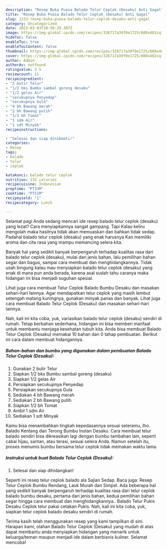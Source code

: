 ```yaml
---
description: "Resep Buka Puasa Balado Telur Ceplok (Desaku) Anti Gagal"
title: "Resep Buka Puasa Balado Telur Ceplok (Desaku) Anti Gagal"
slug: 1233-resep-buka-puasa-balado-telur-ceplok-desaku-anti-gagal
category: Uncategorized
date: 2023-03-03T20:50:29.307Z
image: https://img-global.cpcdn.com/recipes/326717a39f0e1725/680x482cq70/balado-telur-ceplok-desaku-foto-resep-utama.jpg
hideToc: false
enableToc: true
enableTocContent: false
thumbnail: https://img-global.cpcdn.com/recipes/326717a39f0e1725/680x482cq70/balado-telur-ceplok-desaku-foto-resep-utama.jpg
cover: https://img-global.cpcdn.com/recipes/326717a39f0e1725/680x482cq70/balado-telur-ceplok-desaku-foto-resep-utama.jpg
author: Admin
authorAv: notfound
ratingvalue: 3.5
reviewcount: 11
recipeingredient:
- "2 butir Telur"
- "1/2 bks Bumbu sambal goreng desaku"
- "1/2 gelas Air"
- "secukupnya Penyedap"
- "secukupnya Gula"
- "4 bh Bawang merah"
- "2 bh Bawang putih"
- "1/2 bh Tomat"
- "1 sdm Air"
- "1 sdt Minyak"
recipeinstructions:

- "Selesai dan siap dinikmati!"
categories:
- Resep
tags:
- balado
- telur
- ceplok

katakunci: balado telur ceplok 
nutrition: 233 calories
recipecuisine: Indonesian
preptime: "PT33M"
cooktime: "PT51M"
recipeyield: "1"
recipecategory: Lunch

---
```



Selamat pagi Anda sedang mencari ide resep balado telur ceplok (desaku) yang lezat? Cara menyiapkannya sangat gampang. Tapi Kalau keliru mengolah maka hasilnya tidak akan memuaskan dan bahkan tidak sedap. Padahal balado telur ceplok (desaku) yang enak harusnya Kan memiliki aroma dan cita rasa yang mampu memancing selera kita.


Banyak hal yang sedikit banyak berpengaruh terhadap kualitas rasa dari balado telur ceplok (desaku), mulai dari jenis bahan, lalu pemilihan bahan segar dan bagus, sampai cara membuat dan menghidangkannya. Tidak usah bingung kalau mau menyiapkan balado telur ceplok (desaku) yang enak di mana pun anda berada, karena asal sudah tahu caranya maka hidangan ini bisa menjadi suguhan spesial.

Lihat juga cara membuat Telur Ceplok Balado Bumbu Desaku dan masakan sehari-hari lainnya. Agar mendapatkan telur ceplok yang masih lembut setengah matang kuningnya, gunakan minyak panas dan banyak. Lihat juga cara membuat Balado Telur Ceplok (Desaku) dan masakan sehari-hari lainnya.


Nah, kali ini kita coba, yuk, variasikan balado telur ceplok (desaku) sendiri di rumah. Tetap berbahan sederhana, hidangan ini bisa memberi manfaat untuk membantu menjaga kesehatan tubuh kita. Anda bisa membuat Balado Telur Ceplok (Desaku) memakai 10 bahan dan 0 tahap pembuatan. Berikut ini cara dalam membuat hidangannya.

<!--inarticleads1-->

##### Bahan-bahan dan bumbu yang digunakan dalam pembuatan Balado Telur Ceplok (Desaku):

1. Gunakan 2 butir Telur
1. Siapkan 1/2 bks Bumbu sambal goreng (desaku)
1. Siapkan 1/2 gelas Air
1. Persiapkan secukupnya Penyedap
1. Persiapkan secukupnya Gula
1. Sediakan 4 bh Bawang merah
1. Sediakan 2 bh Bawang putih
1. Siapkan 1/2 bh Tomat
1. Ambil 1 sdm Air
1. Sediakan 1 sdt Minyak


Kamu bisa menambahkan tingkah kepedasannya sesuai seleramu, lho. Balado Kentang dan Terong Bumbu Instan Desaku. Cara membuat telur balado sendiri bisa dikreasikan lagi dengan bumbu tambahan lain, seperti cabai hijau, santan, atau terasi, sesuai selera Anda. Namun setelah itu, proses menumis bumbu bersama telur ceplok tidak memakan waktu lama. 

<!--inarticleads2-->

##### Instruksi untuk buat Balado Telur Ceplok (Desaku):


1. Selesai dan siap dihidangkan!

Seperti ini resep telur ceplok balado ala Sajian Sedap. Baca juga: Resep Telur Ceplok Bumbu Rendang, Lauk Murah dan Simpel. Ada beberapa hal yang sedikit banyak berpengaruh terhadap kualitas rasa dari telur ceplok balado bumbu desaku, pertama dari jenis bahan, kedua pemilihan bahan segar hingga cara membuat dan menghidangkannya.. Balado Telur Pukis Desaku Ceplok telur pakai cetakan Pukis. Nah, kali ini kita coba, yuk, siapkan telur ceplok balado desaku sendiri di rumah. 

Terima kasih telah menggunakan resep yang kami tampilkan di sini. Harapan kami, olahan Balado Telur Ceplok (Desaku) yang mudah di atas dapat membantu anda menyiapkan hidangan yang menarik untuk keluarga/teman maupun menjadi ide dalam berbisnis kuliner. Selamat mencoba!
